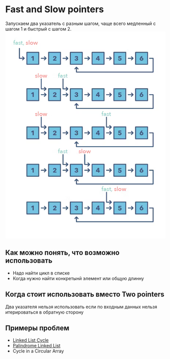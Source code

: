 # Fast and Slow pointers

Запускаем два указатель с разным шагом, чаще всего медленный с шагом 1 и быстрый с шагом 2.
![FastSlowPointers](_images/fast_slow_pointers.png "Fast and Slow pointers")

## Как можно понять, что возможно использовать
- Надо найти цикл в списке
- Когда нужно найти конкретынй элемент или общую длинну

## Когда стоит использовать вместо Two pointers 
Два указателя нельзя использовать если по входным данных нельзя итерироваться в обратную сторону

## Примеры проблем
- [Linked List Cycle](https://leetcode.com/problems/linked-list-cycle/description/)
- [Palindrome Linked List](https://leetcode.com/problems/palindrome-linked-list/description/)
- Cycle in a Circular Array